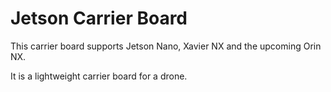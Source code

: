 # Jetson Carrier Board

This carrier board supports Jetson Nano, Xavier NX and the upcoming Orin NX.

It is a lightweight carrier board for a drone.
